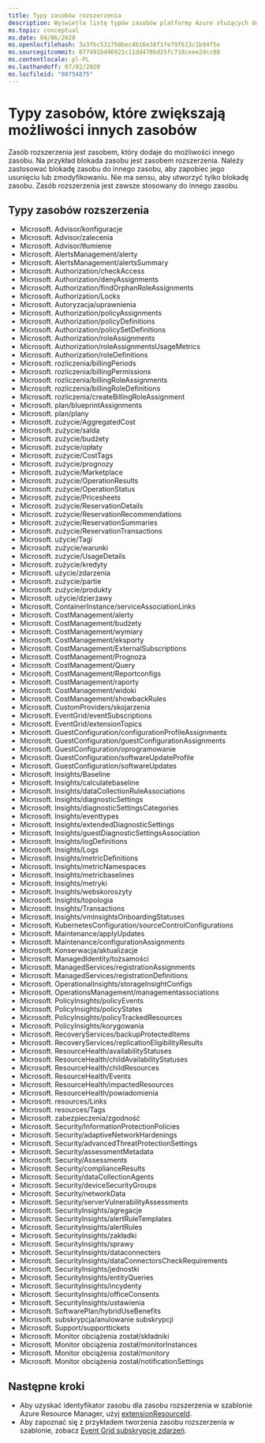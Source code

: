 ```yaml
---
title: Typy zasobów rozszerzenia
description: Wyświetla listę typów zasobów platformy Azure służących do rozszerania możliwości innych typów zasobów.
ms.topic: conceptual
ms.date: 04/06/2020
ms.openlocfilehash: 3a3fbc531750bec4b16e38f1fe79f613c1b94f5e
ms.sourcegitcommit: 877491bd46921c11dd478bd25fc718ceee2dcc08
ms.contentlocale: pl-PL
ms.lasthandoff: 07/02/2020
ms.locfileid: "80754875"
---
```

# <a name="resource-types-that-extend-capabilities-of-other-resources"></a>Typy zasobów, które zwiększają możliwości innych zasobów

Zasób rozszerzenia jest zasobem, który dodaje do możliwości innego zasobu. Na przykład blokada zasobu jest zasobem rozszerzenia. Należy zastosować blokadę zasobu do innego zasobu, aby zapobiec jego usunięciu lub zmodyfikowaniu. Nie ma sensu, aby utworzyć tylko blokadę zasobu. Zasób rozszerzenia jest zawsze stosowany do innego zasobu.

## <a name="extension-resource-types"></a>Typy zasobów rozszerzenia

- Microsoft. Advisor/konfiguracje
- Microsoft. Advisor/zalecenia
- Microsoft. Advisor/tłumienie
- Microsoft. AlertsManagement/alerty
- Microsoft. AlertsManagement/alertsSummary
- Microsoft. Authorization/checkAccess
- Microsoft. Authorization/denyAssignments
- Microsoft. Authorization/findOrphanRoleAssignments
- Microsoft. Authorization/Locks
- Microsoft. Autoryzacja/uprawnienia
- Microsoft. Authorization/policyAssignments
- Microsoft. Authorization/policyDefinitions
- Microsoft. Authorization/policySetDefinitions
- Microsoft. Authorization/roleAssignments
- Microsoft. Authorization/roleAssignmentsUsageMetrics
- Microsoft. Authorization/roleDefinitions
- Microsoft. rozliczenia/billingPeriods
- Microsoft. rozliczenia/billingPermissions
- Microsoft. rozliczenia/billingRoleAssignments
- Microsoft. rozliczenia/billingRoleDefinitions
- Microsoft. rozliczenia/createBillingRoleAssignment
- Microsoft. plan/blueprintAssignments
- Microsoft. plan/plany
- Microsoft. zużycie/AggregatedCost
- Microsoft. zużycie/salda
- Microsoft. zużycie/budżety
- Microsoft. zużycie/opłaty
- Microsoft. zużycie/CostTags
- Microsoft. zużycie/prognozy
- Microsoft. zużycie/Marketplace
- Microsoft. zużycie/OperationResults
- Microsoft. zużycie/OperationStatus
- Microsoft. zużycie/Pricesheets
- Microsoft. zużycie/ReservationDetails
- Microsoft. zużycie/ReservationRecommendations
- Microsoft. zużycie/ReservationSummaries
- Microsoft. zużycie/ReservationTransactions
- Microsoft. użycie/Tagi
- Microsoft. zużycie/warunki
- Microsoft. zużycie/UsageDetails
- Microsoft. zużycie/kredyty
- Microsoft. użycie/zdarzenia
- Microsoft. zużycie/partie
- Microsoft. zużycie/produkty
- Microsoft. użycie/dzierżawy
- Microsoft. ContainerInstance/serviceAssociationLinks
- Microsoft. CostManagement/alerty
- Microsoft. CostManagement/budżety
- Microsoft. CostManagement/wymiary
- Microsoft. CostManagement/eksporty
- Microsoft. CostManagement/ExternalSubscriptions
- Microsoft. CostManagement/Prognoza
- Microsoft. CostManagement/Query
- Microsoft. CostManagement/Reportconfigs
- Microsoft. CostManagement/raporty
- Microsoft. CostManagement/widoki
- Microsoft. CostManagement/showbackRules
- Microsoft. CustomProviders/skojarzenia
- Microsoft. EventGrid/eventSubscriptions
- Microsoft. EventGrid/extensionTopics
- Microsoft. GuestConfiguration/configurationProfileAssignments
- Microsoft. GuestConfiguration/guestConfigurationAssignments
- Microsoft. GuestConfiguration/oprogramowanie
- Microsoft. GuestConfiguration/softwareUpdateProfile
- Microsoft. GuestConfiguration/softwareUpdates
- Microsoft. Insights/Baseline
- Microsoft. Insights/calculatebaseline
- Microsoft. Insights/dataCollectionRuleAssociations
- Microsoft. Insights/diagnosticSettings
- Microsoft. Insights/diagnosticSettingsCategories
- Microsoft. Insights/eventtypes
- Microsoft. Insights/extendedDiagnosticSettings
- Microsoft. Insights/guestDiagnosticSettingsAssociation
- Microsoft. Insights/logDefinitions
- Microsoft. Insights/Logs
- Microsoft. Insights/metricDefinitions
- Microsoft. Insights/metricNamespaces
- Microsoft. Insights/metricbaselines
- Microsoft. Insights/metryki
- Microsoft. Insights/webskoroszyty
- Microsoft. Insights/topologia
- Microsoft. Insights/Transactions
- Microsoft. Insights/vmInsightsOnboardingStatuses
- Microsoft. KubernetesConfiguration/sourceControlConfigurations
- Microsoft. Maintenance/applyUpdates
- Microsoft. Maintenance/configurationAssignments
- Microsoft. Konserwacja/aktualizacje
- Microsoft. ManagedIdentity/tożsamości
- Microsoft. ManagedServices/registrationAssignments
- Microsoft. ManagedServices/registrationDefinitions
- Microsoft. OperationalInsights/storageInsightConfigs
- Microsoft. OperationsManagement/managementassociations
- Microsoft. PolicyInsights/policyEvents
- Microsoft. PolicyInsights/policyStates
- Microsoft. PolicyInsights/policyTrackedResources
- Microsoft. PolicyInsights/korygowania
- Microsoft. RecoveryServices/backupProtectedItems
- Microsoft. RecoveryServices/replicationEligibilityResults    
- Microsoft. ResourceHealth/availabilityStatuses
- Microsoft. ResourceHealth/childAvailabilityStatuses
- Microsoft. ResourceHealth/childResources
- Microsoft. ResourceHealth/Events
- Microsoft. ResourceHealth/impactedResources
- Microsoft. ResourceHealth/powiadomienia
- Microsoft. resources/Links
- Microsoft. resources/Tags
- Microsoft. zabezpieczenia/zgodność
- Microsoft. Security/InformationProtectionPolicies
- Microsoft. Security/adaptiveNetworkHardenings
- Microsoft. Security/advancedThreatProtectionSettings
- Microsoft. Security/assessmentMetadata
- Microsoft. Security/Assessments
- Microsoft. Security/complianceResults
- Microsoft. Security/dataCollectionAgents
- Microsoft. Security/deviceSecurityGroups
- Microsoft. Security/networkData
- Microsoft. Security/serverVulnerabilityAssessments
- Microsoft. SecurityInsights/agregacje
- Microsoft. SecurityInsights/alertRuleTemplates
- Microsoft. SecurityInsights/alertRules
- Microsoft. SecurityInsights/zakładki
- Microsoft. SecurityInsights/sprawy
- Microsoft. SecurityInsights/dataconnecters
- Microsoft. SecurityInsights/dataConnectorsCheckRequirements
- Microsoft. SecurityInsights/jednostki
- Microsoft. SecurityInsights/entityQueries
- Microsoft. SecurityInsights/incydenty
- Microsoft. SecurityInsights/officeConsents
- Microsoft. SecurityInsights/ustawienia
- Microsoft. SoftwarePlan/hybridUseBenefits
- Microsoft. subskrypcja/anulowanie subskrypcji
- Microsoft. Support/supporttickets
- Microsoft. Monitor obciążenia został/składniki
- Microsoft. Monitor obciążenia został/monitorInstances
- Microsoft. Monitor obciążenia został/monitory
- Microsoft. Monitor obciążenia został/notificationSettings

## <a name="next-steps"></a>Następne kroki

- Aby uzyskać identyfikator zasobu dla zasobu rozszerzenia w szablonie Azure Resource Manager, użyj [extensionResourceId](../templates/template-functions-resource.md#extensionresourceid).
- Aby zapoznać się z przykładem tworzenia zasobu rozszerzenia w szablonie, zobacz [Event Grid subskrypcje zdarzeń](/azure/templates/microsoft.eventgrid/2019-06-01/eventsubscriptions).
